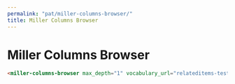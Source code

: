 ```yaml
---
permalink: "pat/miller-columns-browser/"
title: Miller Columns Browser
---
```


# Miller Columns Browser

```html
<miller-columns-browser max_depth="1" vocabulary_url="relateditems-test.json"></miller-columns-browser>
```

<miller-columns-browser max_depth="1" vocabulary_url="relateditems-test.json"></miller-columns-browser>
